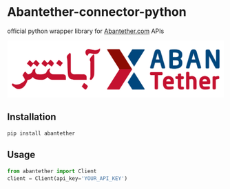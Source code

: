 # Abantether-connector-python
official python wrapper library for [Abantether.com](https://abantether.com) APIs

![Alt text](media/logo.svg)

## Installation

```shell
pip install abantether
```

## Usage

```python
from abantether import Client
client = Client(api_key='YOUR_API_KEY')
```

